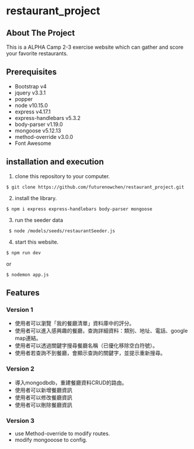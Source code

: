 # restaurant_project

## About The Project
  This is a ALPHA Camp 2-3 exercise website which can gather and score your favorite restaurants.

## Prerequisites
+ Bootstrap v4
+ jquery v3.3.1
+ popper
+ node v10.15.0
+ express v4.17.1
+ express-handlebars v5.3.2
+ body-parser v1.19.0
+ mongoose v5.12.13
+ method-override v3.0.0
+ Font Awesome

## installation and execution
1. clone this repository to your computer.
 ```
 $ git clone https://github.com/futurenowchen/restaurant_project.git
 ```
2. install the library.
 ```
 $ npm i express express-handlebars body-parser mongoose
 ```
3. run the seeder data
```
 $ node /models/seeds/restaurantSeeder.js
```
4. start this website.
 ```
 $ npm run dev
 ```
or
 ```
 $ nodemon app.js
 ```
## Features
### Version 1
+ 使用者可以瀏覽「我的餐廳清單」資料庫中的評分。
+ 使用者可以進入感興趣的餐廳，查詢詳細資料：類別、地址、電話、google map連結。
+ 使用者可以透過關鍵字搜尋餐廳名稱（已優化移除空白符號）。
+ 使用者若查詢不到餐廳，會顯示查詢的關鍵字，並提示重新搜尋。

### Version 2
+ 導入mongodbdb，重建餐廳資料CRUD的路由。
+ 使用者可以新增餐廳資訊
+ 使用者可以修改餐廳資訊
+ 使用者可以刪除餐廳資訊

### Version 3
+ use Method-override to modify routes.
+ modify mongooose to config.
